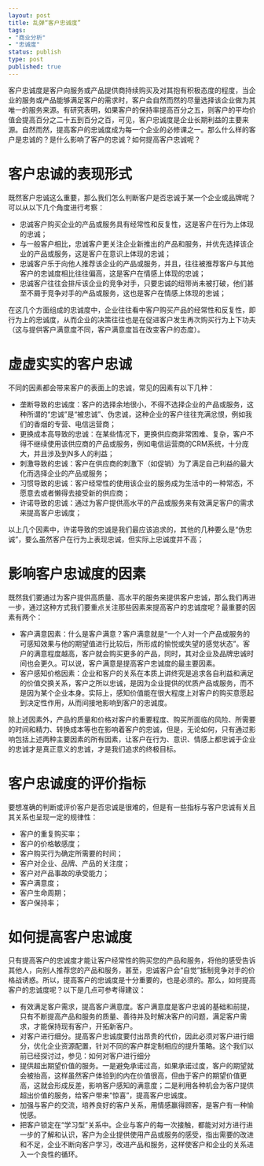 ```yaml
--- 
layout: post
title: 乱弹“客户忠诚度”
tags: 
- "商业分析"
- "忠诚度"
status: publish
type: post
published: true
---
```

客户忠诚度是客户向服务或产品提供商持续购买及对其抱有积极态度的程度，当企业的服务或产品能够满足客户的需求时，客户会自然而然的尽量选择该企业做为其唯一的服务来源。有研究表明，如果客户的保持率提高百分之五，则客户的平均价值会提高百分之二十五到百分之百，可见，客户忠诚度是企业长期利益的主要来源。自然而然，提高客户的忠诚度成为每一个企业的必修课之一。那么什么样的客户是忠诚的？是什么影响了客户的忠诚？如何提高客户忠诚呢？

# 客户忠诚的表现形式

既然客户忠诚这么重要，那么我们怎么判断客户是否忠诚于某一个企业或品牌呢？可以从以下几个角度进行考察：
* 忠诚客户购买企业的产品或服务具有经常性和反复性，这是客户在行为上体现的忠诚；
* 与一般客户相比，忠诚客户更关注企业新推出的产品和服务，并优先选择该企业的产品或服务，这是客户在意识上体现的忠诚；
* 忠诚客户乐于向他人推荐该企业的产品或服务，并且，往往被推荐客户与其他客户的忠诚度相比往往偏高，这是客户在情感上体现的忠诚；
* 忠诚客户往往会排斥该企业的竞争对手，只要忠诚的纽带尚未被打破，他们甚至不屑于竞争对手的产品或服务，这也是客户在情感上体现的忠诚；

在这几个方面组成的忠诚度中，企业往往看中客户购买产品的经常性和反复性，即行为上的忠诚度，从而企业的决策往往也是在促进客户发生再次购买行为上下功夫（这与提供客户满意度不同，客户满意度旨在改变客户的态度）。

# 虚虚实实的客户忠诚

不同的因素都会带来客户的表面上的忠诚，常见的因素有以下几种：
* 垄断导致的忠诚度：客户的选择余地很小，不得不选择企业的产品或服务，这种所谓的“忠诚”是“被忠诚”、伪忠诚，这种企业的客户往往充满忿恨，例如我们的香烟的专营、电信运营商；
* 更换成本高导致的忠诚：在某些情况下，更换供应商非常困难、复杂，客户不得不继续使用该供应商的产品或服务，例如电信运营商的CRM系统，十分庞大，并且涉及到N多人的利益；
* 刺激导致的忠诚：客户在供应商的刺激下（如促销）为了满足自己利益的最大化而选择企业的产品或服务；
* 习惯导致的忠诚：客户经常性的使用该企业的服务成为生活中的一种常态，不愿意去或者懒得去接受新的供应商；
* 许诺导致的忠诚：通过为客户提供高水平的产品或服务来有效满足客户的需求来提高客户忠诚度；

以上几个因素中，许诺导致的忠诚是我们最应该追求的，其他的几种要么是“伪忠诚”，要么虽然客户在行为上表现忠诚，但实际上忠诚度并不高；

# 影响客户忠诚度的因素

既然我们要通过为客户提供高质量、高水平的服务来提供客户忠诚，那么我们再进一步，通过这种方式我们要重点关注那些因素来提高客户的忠诚度呢？最重要的因素有两个：
* 客户满意因素：什么是客户满意？客户满意就是“一个人对一个产品或服务的可感知效果与他的期望值进行比较后，所形成的愉悦或失望的感觉状态”。客户的满意程度越高，客户就会购买更多的产品，同时，其对企业及品牌忠诚时间也会更久。可以说，客户满意是提高客户忠诚度的最主要因素。
* 客户感知价格因素：企业和客户的关系在本质上讲终究是追求各自利益和满足的价值交换关系，客户之所以忠诚，是因为企业提供的优质产品或服务，而不是因为某个企业本身。实际上，感知价值能在很大程度上对客户的购买意愿起到决定性作用，从而间接地影响到客户的忠诚度。

除上述因素外，产品的质量和价格对客户的重要程度、购买所面临的风险、所需要的时间和精力、转换成本等也在影响着客户的忠诚，但是，无论如何，只有通过影响包括上述两种主要因素的所有因素，让客户在行为、意识、情感上都忠诚于企业的忠诚才是真正意义的忠诚，才是我们追求的终极目标。

# 客户忠诚度的评价指标

要想准确的判断或评价客户是否忠诚是很难的，但是有一些指标与客户忠诚有关且其关系也呈现一定的规律性：
* 客户的重复购买率；
* 客户的价格敏感度；
* 客户购买行为确定所需要的时间；
* 客户对企业、品牌、产品的关注度；
* 客户对产品事故的承受能力；
* 客户满意度；
* 客户生命周期；
* 客户保持率；

# 如何提高客户忠诚度

只有提高客户的忠诚度才能让客户经常性的购买您的产品和服务，将他的感受告诉其他人，向别人推荐您的产品和服务，甚至，忠诚客户会“自觉”抵制竞争对手的价格战诱惑。所以，提高客户的忠诚度是十分重要的，也是必须的。那么，如何提高客户的忠诚度呢？以下是几点可参考得建议： 
* 有效满足客户需求，提高客户满意度。客户满意度是客户忠诚的基础和前提，只有不断提高产品和服务的质量、善待并及时解决客户的问题，满足客户需求，才能保持现有客户，开拓新客户。
* 对客户进行细分。提高客户忠诚度要付出昂贵的代价，因此必须对客户进行细分，优化企业资源配置，针对不同的客户群定制相应的提升策略。这个我们以前已经探讨过，参见：如何对客户进行细分
* 提供超出期望价值的服务。一是避免承诺过高，如果承诺过度，客户的期望就会被抬高，这样虽然客户体验到的内在价值很高，但由于客户的期望价值更高，这就会形成反差，影响客户感知的满意度；二是利用各种机会为客户提供超出价值的服务，给客户带来“惊喜”，提高客户忠诚度。
* 加强与客户的交流，培养良好的客户关系，用情感赢得顾客，是客户有一种愉悦感。
* 把客户锁定在“学习型”关系中。企业与客户的每一次接触，都能对对方进行进一步的了解和认识，客户为企业提供使用产品或服务的感受，指出需要的改进和不足，企业不断向客户学习，改进产品和服务，这样使客户和企业的关系进入一个良性的循环。
